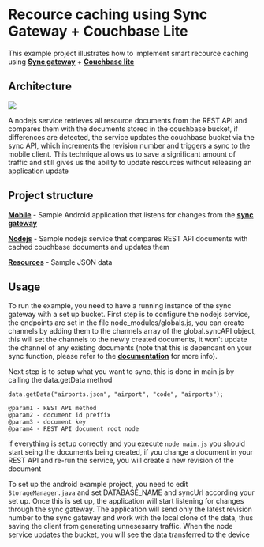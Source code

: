 # Recource caching using Sync Gateway + Couchbase Lite

This example project illustrates how to implement smart recource caching using [**Sync gateway**](https://github.com/couchbase/sync_gateway) + [**Couchbase lite**](https://github.com/couchbase/couchbase-lite-android)

## Architecture
![](http://i284.photobucket.com/albums/ll17/Vlado_Atanasov/node_resource_update_fixed_zpsf3gzjozf.png)

A nodejs service retrieves all resource documents from the REST API and compares them with the documents stored in the couchbase bucket, if differences are detected, the service updates the couchbase bucket via the sync API, which increments the revision number and triggers a sync to the mobile client. This technique allows us to save a significant amount of traffic and still gives us the ability to update resources without releasing an application update

## Project structure
[**Mobile**](https://github.com/Ryanair/resource-sync-example/tree/master/mobile) - Sample Android application that listens for changes from the [**sync gateway**](https://github.com/couchbase/sync_gateway)

[**Nodejs**](https://github.com/Ryanair/resource-sync-example/tree/master/nodejs) - Sample nodejs service that compares REST API documents with cached couchbase documents and updates them

[**Resources**](https://github.com/Ryanair/resource-sync-example/tree/master/resources) - Sample JSON data

## Usage
To run the example, you need to have a running instance of the sync gateway with a set up bucket. First step is to configure the nodejs service, the endpoints are set in the file node_modules/globals.js, you can create channels by adding them to the channels array of the global.syncAPI object, this will set the channels to the newly created documents, it won't update the channel of any existing documents (note that this is dependant on your sync function, please refer to the [**documentation**](http://developer.couchbase.com/mobile/develop/guides/sync-gateway/sync-function-api-guide/index.html) for more info).

Next step is to setup what you want to sync, this is done in main.js by calling the data.getData method 
```
data.getData("airports.json", "airport", "code", "airports");

@param1 - REST API method
@param2 - document id preffix
@param3 - document key
@param4 - REST API document root node
```

if everything is setup correctly and you execute `node main.js` you should start seing the documents being created, if you change a document in your REST API and re-run the service, you will create a new revision of the document

To set up the android example project, you need to edit `StorageManager.java` and set DATABASE_NAME and syncUrl according your set up. Once this is set up, the application will start listening for changes through the sync gateway. The application will send only the latest revision number to the sync gateway and work with the local clone of the data, thus saving the client from generating unnesesarry traffic. When the node service updates the bucket, you will see the data transferred to the device 
